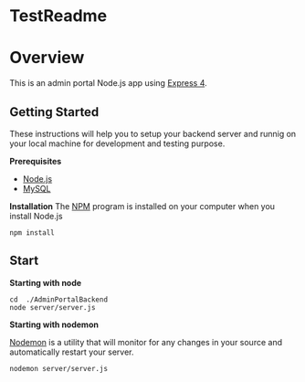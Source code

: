 # TestReadme
# Overview
This is an admin portal Node.js app using [Express 4](http://expressjs.com/).

## Getting Started
These instructions will help you to setup your backend server and runnig on your local machine for development and testing purpose.

**Prerequisites**
* [Node.js](https://nodejs.org/en/)
* [MySQL](https://dev.mysql.com/downloads/mysql/)


**Installation**
The [NPM](https://www.npmjs.com/) program is installed on your computer when you install Node.js
```
npm install 
```

## Start 

**Starting with node**
```
cd  ./AdminPortalBackend
node server/server.js
```
**Starting with nodemon**

[Nodemon](https://nodemon.io/) is a utility that will monitor for any changes in your source and automatically restart your server.
```
nodemon server/server.js
```
